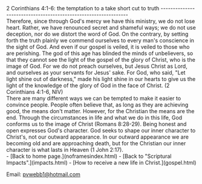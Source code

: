  <head> <title>(PVW) 2 Corinthians 4:1-6: the temptation to a take short cut to truth</title> <meta content="IE=9" http-equiv="X-UA-Compatible"></meta> <link href="css/page_style.css" rel="stylesheet" type="text/css"></link> </head><body><div class="page_style"> 2 Corinthians 4:1-6: the temptation to a take short cut to truth
----------------------------------------------------------------

<div class="p">Therefore, since through God's mercy we have this ministry, we do not lose heart. Rather, we have renounced secret and shameful ways; we do not use deception, nor do we distort the word of God. On the contrary, by setting forth the truth plainly we commend ourselves to every man's conscience in the sight of God. And even if our gospel is veiled, it is veiled to those who are perishing. The god of this age has blinded the minds of unbelievers, so that they cannot see the light of the gospel of the glory of Christ, who is the image of God. For we do not preach ourselves, but Jesus Christ as Lord, and ourselves as your servants for Jesus' sake. For God, who said, "Let light shine out of darkness," made his light shine in our hearts to give us the light of the knowledge of the glory of God in the face of Christ. (2 Corinthians 4:1-6, NIV)

</div>There are many different ways we can be tempted to make it easier to convince people. People often believe that, as long as they are achieving good, the means don't matter. However, for the Christian the means are the end. Through the circumstances in life and what we do in this life, God conforms us to the image of Christ (Romans 8:28-29). Being honest and open expresses God's character. God seeks to shape our inner character to Christ's, not our outward appearance. In our outward appearance we are becoming old and are approaching death, but for the Christian our inner character is what lasts in Heaven (1 John 2:17).

  </div>- [Back to home page.](noframesindex.html)
- [Back to "Scriptural Impacts".](impacts.html)
- [How to receive a new life in Christ.](gospel.html)

Email: [pvwebb1@hotmail.com](mailto:pvwebb1@hotmail.com)

